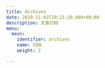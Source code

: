 ```yaml
---
title: Archives
date: 2020-11-03T10:21:29.000+08:00
description: 文章归档
menu:
  main:
    identifier: archives
    name: 归档
    weight: 2

---
```

